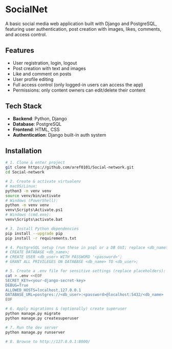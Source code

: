 # SocialNet

A basic social media web application built with Django and PostgreSQL, featuring user authentication, post creation with images, likes, comments, and access control.

## Features

- User registration, login, logout
- Post creation with text and images
- Like and comment on posts
- User profile editing
- Full access control (only logged-in users can access the app)
- Permissions: only content owners can edit/delete their content

## Tech Stack

- **Backend**: Python, Django
- **Database**: PostgreSQL
- **Frontend**: HTML, CSS
- **Authentication**: Django built-in auth system

## Installation

```bash
# 1. Clone & enter project
git clone https://github.com/aref0101/Social-network.git
cd Social-network

# 2. Create & activate virtualenv
# macOS/Linux:
python3 -m venv venv
source venv/bin/activate
# Windows (PowerShell):
python -m venv venv
venv\Scripts\Activate.ps1
# Windows (cmd.exe):
venv\Scripts\activate.bat

# 3. Install Python dependencies
pip install --upgrade pip
pip install -r requirements.txt

# 4. PostgreSQL setup (run these in psql or a DB GUI; replace <db_name>, <db_user>, <password>):
# CREATE DATABASE <db_name>;
# CREATE USER <db_user> WITH PASSWORD '<password>';
# GRANT ALL PRIVILEGES ON DATABASE <db_name> TO <db_user>;

# 5. Create a .env file for sensitive settings (replace placeholders):
cat > .env <<EOF
SECRET_KEY=<your-django-secret-key>
DEBUG=True
ALLOWED_HOSTS=localhost,127.0.0.1
DATABASE_URL=postgres://<db_user>:<password>@localhost:5432/<db_name>
EOF

# 6. Apply migrations & (optionally) create superuser
python manage.py migrate
python manage.py createsuperuser

# 7. Run the dev server
python manage.py runserver

# 8. Browse to http://127.0.0.1:8000/
